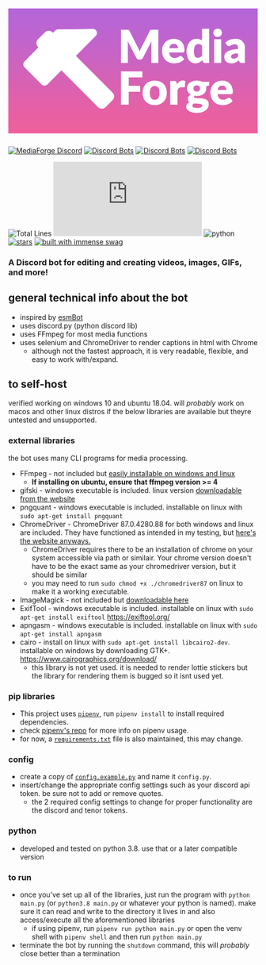 # ![MediaForge](media/banner.png)

[![MediaForge Discord](https://discordapp.com/api/guilds/803788965215338546/widget.png)](https://discord.gg/xwWjgyVqBz)
[![Discord Bots](https://top.gg/api/widget/status/780570413767983122.svg)](https://top.gg/bot/780570413767983122)
[![Discord Bots](https://top.gg/api/widget/servers/780570413767983122.svg)](https://top.gg/bot/780570413767983122)
[![Discord Bots](https://top.gg/api/widget/upvotes/780570413767983122.svg)](https://top.gg/bot/780570413767983122)



![Total Lines](https://img.shields.io/tokei/lines/github/HexCodeFFF/captionbot)
![discord.py](https://img.shields.io/github/pipenv/locked/dependency-version/hexcodefff/captionbot/discord.py)
![python](https://img.shields.io/github/pipenv/locked/python-version/hexcodefff/captionbot)
[![stars](https://img.shields.io/github/stars/HexCodeFFF/captionbot?style=social)](https://github.com/HexCodeFFF/captionbot/stargazers)
[![built with immense swag](https://img.shields.io/static/v1?label=built+with&message=immense+swag&color=D262BA)](https://knowyourmeme.com/memes/trollface)

### A Discord bot for editing and creating videos, images, GIFs, and more!

## general technical info about the bot

- inspired by [esmBot](https://github.com/esmBot/esmBot)
- uses discord.py (python discord lib)
- uses FFmpeg for most media functions
- uses selenium and ChromeDriver to render captions in html with Chrome
    - although not the fastest approach, it is very readable, flexible, and easy to work with/expand.

## to self-host

verified working on windows 10 and ubuntu 18.04. will _probably_ work on macos and other linux distros if the below
libraries are available but theyre untested and unsupported.

### external libraries

the bot uses many CLI programs for media processing.

- FFmpeg - not included but [easily installable on windows and linux](https://ffmpeg.org/download.html)
    - **If installing on ubuntu, ensure that ffmpeg version >= 4**
- gifski - windows executable is included. linux version [downloadable from the website](https://gif.ski/)
- pngquant - windows executable is included. installable on linux with `sudo apt-get install pngquant`
- ChromeDriver - ChromeDriver 87.0.4280.88 for both windows and linux are included. They have functioned as intended in
  my testing, but [here's the website anyways.](https://chromedriver.chromium.org/)
    - ChromeDriver requires there to be an installation of chrome on your system accessible via path or similair. Your
      chrome version doesn't have to be the exact same as your chromedriver version, but it should be similar
    - you may need to run `sudo chmod +x ./chromedriver87` on linux to make it a working executable.
- ImageMagick - not included but [downloadable here](https://imagemagick.org/script/download.php)
- ExifTool - windows executable is included. installable on linux
  with `sudo apt-get install exiftool` https://exiftool.org/
- apngasm - windows executable is included. installable on linux with `sudo apt-get install apngasm`
- cairo - install on linux with `sudo apt-get install libcairo2-dev`. installable on windows by downloading
  GTK+. https://www.cairographics.org/download/
    - this library is not yet used. it is needed to render lottie stickers but the library for rendering them is bugged
      so it isnt used yet.

### pip libraries

- This project uses [`pipenv`](https://github.com/pypa/pipenv), run `pipenv install` to install required dependencies.
- check [pipenv's repo](https://github.com/pypa/pipenv) for more info on pipenv usage.
- for now, a [`requirements.txt`](requirements.txt) file is also maintained, this may change.

### config

- create a copy of [`config.example.py`](config.example.py) and name it `config.py`.
- insert/change the appropriate config settings such as your discord api token. be sure not to add or remove quotes.
    - the 2 required config settings to change for proper functionality are the discord and tenor tokens.

### python

- developed and tested on python 3.8. use that or a later compatible version

### to run

- once you've set up all of the libraries, just run the program with `python main.py` (or `python3.8 main.py` or
  whatever your python is named). make sure it can read and write to the directory it lives in and also access/execute
  all the aforementioned libraries
    - if using pipenv, run `pipenv run python main.py` or open the venv shell with `pipenv shell` and then
      run `python main.py`
- terminate the bot by running the `shutdown` command, this will _probably_ close better than a termination
